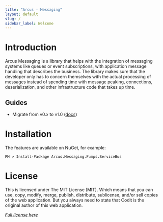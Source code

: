 ```yaml
---
title: "Arcus - Messaging"
layout: default
slug: /
sidebar_label: Welcome
---
```


# Introduction
Arcus Messaging is a library that helps with the integration of messaging systems like queues or event subscriptions, with application message handling that describes the business.
The library makes sure that the developer only has to concern themselves with the actual processing of messages instead of spending time with message peaking, connections, deserialization, and other infrastructure code that takes up time.

## Guides
* Migrate from v0.x to v1.0 ([docs](./03-Guides/migration-guide-v1.0.md))

# Installation
The features are available on NuGet, for example:

```shell
PM > Install-Package Arcus.Messaging.Pumps.ServiceBus
```

# License
This is licensed under The MIT License (MIT). Which means that you can use, copy, modify, merge, publish, distribute, sublicense, and/or sell copies of the web application. But you always need to state that Codit is the original author of this web application.

*[Full license here](https://github.com/arcus-azure/arcus.messaging/blob/master/LICENSE)*
